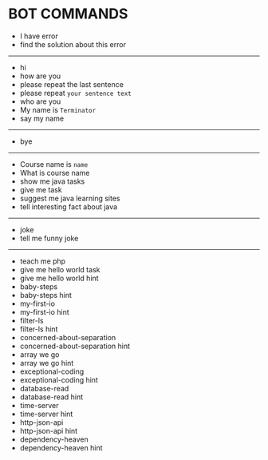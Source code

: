 # BOT COMMANDS

- I have error
- find the solution about this error

---

- hi
- how are you
- please repeat the last sentence
- please repeat `your sentence text`
- who are you
- My name is `Terminator`
- say my name

---

- bye

---

- Course name is `name`
- What is course name
- show me java tasks
- give me task
- suggest me java learning sites
- tell interesting fact about java

---

- joke
- tell me funny joke

---

- teach me php
- give me hello world task
- give me hello world hint
- baby-steps
- baby-steps hint
- my-first-io
- my-first-io hint
- filter-ls
- filter-ls hint
- concerned-about-separation
- concerned-about-separation hint
- array we go
- array we go hint
- exceptional-coding
- exceptional-coding hint
- database-read
- database-read hint
- time-server
- time-server hint
- http-json-api
- http-json-api hint
- dependency-heaven
- dependency-heaven hint
